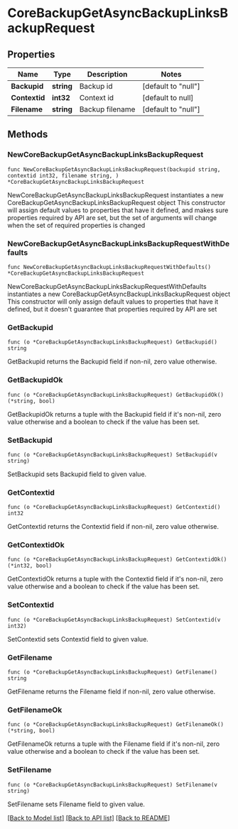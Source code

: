 # CoreBackupGetAsyncBackupLinksBackupRequest

## Properties

Name | Type | Description | Notes
------------ | ------------- | ------------- | -------------
**Backupid** | **string** | Backup id | [default to "null"]
**Contextid** | **int32** | Context id | [default to null]
**Filename** | **string** | Backup filename | [default to "null"]

## Methods

### NewCoreBackupGetAsyncBackupLinksBackupRequest

`func NewCoreBackupGetAsyncBackupLinksBackupRequest(backupid string, contextid int32, filename string, ) *CoreBackupGetAsyncBackupLinksBackupRequest`

NewCoreBackupGetAsyncBackupLinksBackupRequest instantiates a new CoreBackupGetAsyncBackupLinksBackupRequest object
This constructor will assign default values to properties that have it defined,
and makes sure properties required by API are set, but the set of arguments
will change when the set of required properties is changed

### NewCoreBackupGetAsyncBackupLinksBackupRequestWithDefaults

`func NewCoreBackupGetAsyncBackupLinksBackupRequestWithDefaults() *CoreBackupGetAsyncBackupLinksBackupRequest`

NewCoreBackupGetAsyncBackupLinksBackupRequestWithDefaults instantiates a new CoreBackupGetAsyncBackupLinksBackupRequest object
This constructor will only assign default values to properties that have it defined,
but it doesn't guarantee that properties required by API are set

### GetBackupid

`func (o *CoreBackupGetAsyncBackupLinksBackupRequest) GetBackupid() string`

GetBackupid returns the Backupid field if non-nil, zero value otherwise.

### GetBackupidOk

`func (o *CoreBackupGetAsyncBackupLinksBackupRequest) GetBackupidOk() (*string, bool)`

GetBackupidOk returns a tuple with the Backupid field if it's non-nil, zero value otherwise
and a boolean to check if the value has been set.

### SetBackupid

`func (o *CoreBackupGetAsyncBackupLinksBackupRequest) SetBackupid(v string)`

SetBackupid sets Backupid field to given value.


### GetContextid

`func (o *CoreBackupGetAsyncBackupLinksBackupRequest) GetContextid() int32`

GetContextid returns the Contextid field if non-nil, zero value otherwise.

### GetContextidOk

`func (o *CoreBackupGetAsyncBackupLinksBackupRequest) GetContextidOk() (*int32, bool)`

GetContextidOk returns a tuple with the Contextid field if it's non-nil, zero value otherwise
and a boolean to check if the value has been set.

### SetContextid

`func (o *CoreBackupGetAsyncBackupLinksBackupRequest) SetContextid(v int32)`

SetContextid sets Contextid field to given value.


### GetFilename

`func (o *CoreBackupGetAsyncBackupLinksBackupRequest) GetFilename() string`

GetFilename returns the Filename field if non-nil, zero value otherwise.

### GetFilenameOk

`func (o *CoreBackupGetAsyncBackupLinksBackupRequest) GetFilenameOk() (*string, bool)`

GetFilenameOk returns a tuple with the Filename field if it's non-nil, zero value otherwise
and a boolean to check if the value has been set.

### SetFilename

`func (o *CoreBackupGetAsyncBackupLinksBackupRequest) SetFilename(v string)`

SetFilename sets Filename field to given value.



[[Back to Model list]](../README.md#documentation-for-models) [[Back to API list]](../README.md#documentation-for-api-endpoints) [[Back to README]](../README.md)


